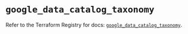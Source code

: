 # `google_data_catalog_taxonomy`

Refer to the Terraform Registry for docs: [`google_data_catalog_taxonomy`](https://registry.terraform.io/providers/hashicorp/google/6.37.0/docs/resources/data_catalog_taxonomy).
